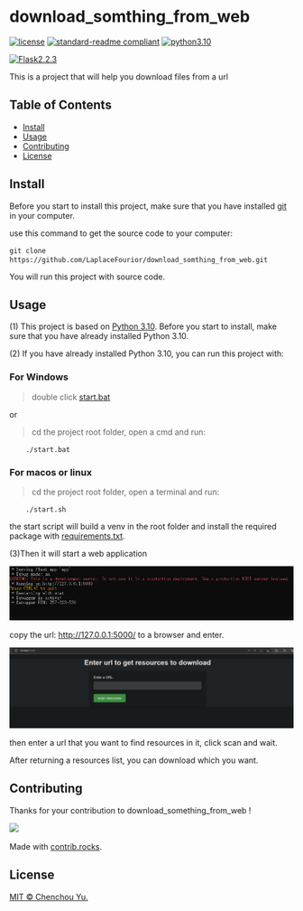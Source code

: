 # download_somthing_from_web

[![license](https://img.shields.io/badge/license-MIT-red)](LICENSE)
[![standard-readme compliant](https://img.shields.io/badge/readme%20style-standard-brightgreen.svg?style=flat-square)](https://github.com/RichardLitt/standard-readme)
[![python3.10](https://img.shields.io/badge/python-3.10-brightgreen)](https://www.python.org/downloads/release/python-3100/)

[![Flask2.2.3](https://img.shields.io/badge/flask-2.2.3-orange)](https://github.com/pallets/flask)

This is a project that will help you download files from a url

## Table of Contents
- [Install](#install)
- [Usage](#usage)
- [Contributing](#contributing)
- [License](#license)

## Install
Before you start to install this project, make sure that you have installed [git](https://git-scm.com/download) in your computer.

use this command to get the source code to your computer:

```
git clone https://github.com/LaplaceFourior/download_somthing_from_web.git
```

You will run this project with source code.
## Usage


(1) This project is based on [Python 3.10](https://www.python.org/downloads/release/python-3100/). Before you start to install, make sure that you have already installed Python 3.10.

(2) If you have already installed Python 3.10, you can run this project with:

### For  Windows
>double click [start.bat](./start.bat)

or

>cd the project root folder, open a cmd and run: 
```
    ./start.bat
```
### For macos or linux
>cd the project root folder, open a terminal and run: 
```
    ./start.sh
```
the start script will build a venv in the root folder and install the required package with [requirements.txt](./requirements.txt).

(3)Then it will start a web application 

<img src="./assets/start.png" />

copy the url: http://127.0.0.1:5000/ to a browser and enter.

<img src="./assets/running.png" />

then enter a url that you want to find resources in it, click scan and wait.

After returning a resources list, you can download which you want.

## Contributing
Thanks for your contribution to download_something_from_web !

<a href="https://github.com/LaplaceFourior/download_somthing_from_web/graphs/contributors">
  <img src="https://contrib.rocks/image?repo=LaplaceFourior/download_somthing_from_web" />
</a>

Made with [contrib.rocks](https://contrib.rocks).
## License

[MIT © Chenchou Yu.](LICENSE)
